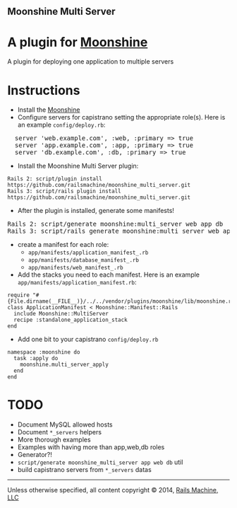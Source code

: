 Moonshine Multi Server
-----------------------

A plugin for [Moonshine](http://github.com/railsmachine/moonshine)
===================================================================

A plugin for deploying one application to multiple servers

Instructions
=============

* Install the [Moonshine](http://github.com/railsmachine/moonshine)
* Configure servers for capistrano setting the appropriate role(s).  Here is an example `config/deploy.rb`:

<pre>
  server 'web.example.com', :web, :primary => true
  server 'app.example.com', :app, :primary => true
  server 'db.example.com', :db, :primary => true
</pre>

* Install the Moonshine Multi Server plugin:

<pre><code>Rails 2: script/plugin install https://github.com/railsmachine/moonshine_multi_server.git
Rails 3: script/rails plugin install https://github.com/railsmachine/moonshine_multi_server.git
</code></pre>

* After the plugin is installed, generate some manifests!

<pre>
Rails 2: script/generate moonshine:multi_server web app db
Rails 3: script/rails generate moonshine:multi_server web app db
</pre>

* create a manifest for each role:
  * `app/manifests/application_manifest_.rb`
  * `app/manifests/database_manifest_.rb`
  * `app/manifests/web_manifest_.rb`
* Add the stacks you need to each manifest.  Here is an example `app/manifests/application_manifest.rb`:
    
<pre><code>require "#{File.dirname(__FILE__)}/../../vendor/plugins/moonshine/lib/moonshine.rb"
class ApplicationManifest < Moonshine::Manifest::Rails
  include Moonshine::MultiServer
  recipe :standalone_application_stack
end</code></pre>

* Add one bit to your capistrano `config/deploy.rb`

<pre><code>namespace :moonshine do
  task :apply do
    moonshine.multi_server_apply
  end  
end</code></pre>

TODO
====

* Document MySQL allowed hosts
* Document `*_servers` helpers
* More thorough examples
* Examples with having more than app,web,db roles
* Generator?!
 * <code>script/generate moonshine_multi_server app web db</code> util
* build capistrano servers from `*_servers` datas

***
Unless otherwise specified, all content copyright &copy; 2014, [Rails Machine, LLC](http://railsmachine.com)
